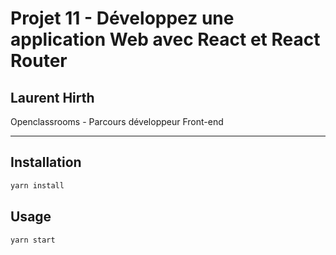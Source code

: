 # Projet 11 - Développez une application Web avec React et React Router

## Laurent Hirth

Openclassrooms - Parcours développeur Front-end

---

## Installation

```bash
yarn install
```

## Usage

```bash
yarn start
```
